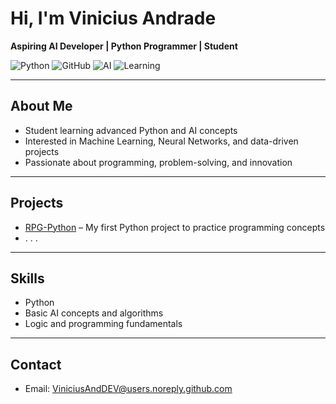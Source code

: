 # Hi, I'm Vinicius Andrade

**Aspiring AI Developer | Python Programmer | Student**

![Python](https://img.shields.io/badge/Python-3.x-blue)
![GitHub](https://img.shields.io/github/followers/ViniciusAndDEV?label=Follow&style=social)
![AI](https://img.shields.io/badge/AI-Machine%20Learning-orange)
![Learning](https://img.shields.io/badge/Learning-Always-green)

---

## About Me
- Student learning advanced Python and AI concepts
- Interested in Machine Learning, Neural Networks, and data-driven projects
- Passionate about programming, problem-solving, and innovation

---

## Projects
- [RPG-Python](https://github.com/ViniciusAndDEV/RPG-Python) – My first Python project to practice programming concepts
- . . .
---

## Skills
- Python
- Basic AI concepts and algorithms
- Logic and programming fundamentals

---

## Contact
- Email: ViniciusAndDEV@users.noreply.github.com
